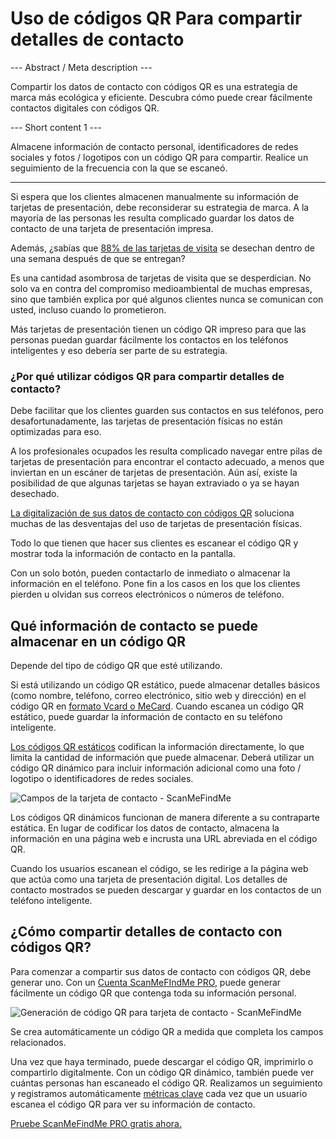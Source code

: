 <h1>Uso de códigos QR Para compartir detalles de contacto</h1>

--- Abstract / Meta description ---

Compartir los datos de contacto con códigos QR es una estrategia de marca más ecológica y eficiente. Descubra cómo puede crear fácilmente contactos digitales con códigos QR.

--- Short content 1 ---

Almacene información de contacto personal, identificadores de redes sociales y fotos / logotipos con un código QR para compartir. Realice un seguimiento de la frecuencia con la que se escaneó.

----------

<p>Si espera que los clientes almacenen manualmente su información de tarjetas de presentación, debe reconsiderar su estrategia de marca. A la mayoría de las personas les resulta complicado guardar los datos de contacto de una tarjeta de presentación impresa.</p>

<p>Además, ¿sabías que
    <a href="https://blog.adobe.com/en/publish/2016/10/26/4-business-card-statistics-that-will-make-you-rethink-your-strategy.html#gs.5xe9i0"
        class="smfm-externallink" target="_blank" rel="nofollow">88% de las tarjetas de visita</a>
    se desechan dentro de una semana después de que se entregan?</p>

<p>Es una cantidad asombrosa de tarjetas de visita que se desperdician. No solo va en contra del compromiso medioambiental de muchas empresas, sino que también explica por qué algunos clientes nunca se comunican con usted, incluso cuando lo prometieron.</p>

<p>Más tarjetas de presentación tienen un código QR impreso para que las personas puedan guardar fácilmente los contactos en los teléfonos inteligentes y eso debería ser parte de su estrategia.</p>
<h3>¿Por qué utilizar códigos QR para compartir detalles de contacto? </h3>
<p>Debe facilitar que los clientes guarden sus contactos en sus teléfonos, pero desafortunadamente, las tarjetas de presentación físicas no están optimizadas para eso.</p>

<p>A los profesionales ocupados les resulta complicado navegar entre pilas de tarjetas de presentación para encontrar el contacto adecuado, a menos que inviertan en un escáner de tarjetas de presentación. Aún así, existe la posibilidad de que algunas tarjetas se hayan extraviado o ya se hayan desechado.</p>

<p><a href="#static:contact">La digitalización de sus datos de contacto con códigos QR</a> soluciona muchas de las desventajas del uso de tarjetas de presentación físicas.</p>

<p>Todo lo que tienen que hacer sus clientes es escanear el código QR y mostrar toda la información de contacto en la pantalla.</p>

<p>Con un solo botón, pueden contactarlo de inmediato o almacenar la información en el teléfono. Pone fin a los casos en los que los clientes pierden u olvidan sus correos electrónicos o números de teléfono.</p>
<h2>Qué información de contacto se puede almacenar en un código QR</h2>
<p>Depende del tipo de código QR que esté utilizando.</p>

<p>Si está utilizando un código QR estático, puede almacenar detalles básicos (como nombre, teléfono, correo electrónico, sitio web y dirección) en el código QR en
    <a href="#article:about_contactformats">formato Vcard o MeCard</a>.
    Cuando escanea un código QR estático, puede guardar la información de contacto en su teléfono inteligente.</p>

<p><a href="#article:about_static">Los códigos QR estáticos</a> codifican la información directamente, lo que limita la cantidad de información que puede almacenar. Deberá utilizar un código QR dinámico para incluir información adicional como una foto / logotipo o identificadores de redes sociales.</p>
<p class="imageholder"><img src="https://media.scanmefindme.com/blog/about_dynamic_contact/files/img 1 - contact fields.png" alt="Campos de la tarjeta de contacto - ScanMeFindMe"> </p>


<p>Los códigos QR dinámicos funcionan de manera diferente a su contraparte estática. En lugar de codificar los datos de contacto, almacena la información en una página web e incrusta una URL abreviada en el código QR.</p>

<p>Cuando los usuarios escanean el código, se les redirige a la página web que actúa como una tarjeta de presentación digital. Los detalles de contacto mostrados se pueden descargar y guardar en los contactos de un teléfono inteligente.</p>
<h2>¿Cómo compartir detalles de contacto con códigos QR?</h2>
<p>Para comenzar a compartir sus datos de contacto con códigos QR, debe generar uno. Con un
    <a href="#pro">Cuenta ScanMeFIndMe PRO</a>, puede generar fácilmente un código QR que contenga toda su información personal.</p>

<p class="imageholder"><img src="https://media.scanmefindme.com/blog/about_dynamic_contact/files/img 2 - floyd miles - qr.png" alt="Generación de código QR para tarjeta de contacto - ScanMeFindMe "></p>

<p>Se crea automáticamente un código QR a medida que completa los campos relacionados.</p>

<p>Una vez que haya terminado, puede descargar el código QR, imprimirlo o compartirlo digitalmente. Con un código QR dinámico, también puede ver cuántas personas han escaneado el código QR. Realizamos un seguimiento y registramos automáticamente
    <a href="#article:about_statistics">métricas clave</a> cada vez que un usuario escanea el código QR para ver su información de contacto.</p>

<p><a href="#pro">Pruebe ScanMeFindMe PRO gratis ahora.</a></p>
